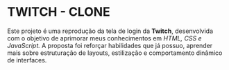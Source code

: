 # TWITCH - CLONE

Este projeto é uma reprodução da tela de login da **Twitch**, desenvolvida com o objetivo de aprimorar meus conhecimentos em _HTML,
CSS e JavaScript._ A proposta foi reforçar habilidades que já possuo, aprender mais sobre estruturação de layouts, estilização e 
comportamento dinâmico de interfaces.
